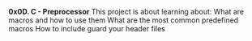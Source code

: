 **0x0D. C - Preprocessor**
This project is about learning about:
What are macros and how to use them
What are the most common predefined macros
How to include guard your header files
